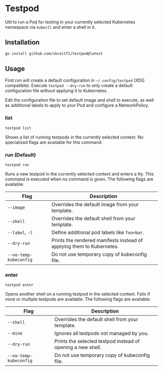 # Testpod

Util to run a Pod for testing in your currently selected Kubernetes namespace via `kubectl` and enter a shell in it.

## Installation

```sh
go install github.com/sbreitf1/testpod@latest
```

## Usage

First run will create a default configuration in `~/.config/testpod` (XDG compatible). Execute `testpod --dry-run` to only create a default configuration file without applying it to Kubernetes.

Edit the configuration file to set default image and shell to execute, as well as additional labels to apply to your Pod and configure a NetworkPolicy.

### list

```
testpod list
```

Shows a list of running testpods in the currently selected context. No specialized flags are available for this command.

### run (Default)

```
testpod run
```

Runs a new testpod in the currently selected context and enters a tty. This command is executed when no command is given. The following flags are available:

| Flag | Description |
| ---- | ----------- |
| `--image` | Overrides the default image from your template. |
| `--shell` | Overrides the default shell from your template. |
| `--label`, `-l` | Define additional pod labels like `foo=bar`. |
| `--dry-run` | Prints the rendered manifests instead of applying them to Kubernetes. |
| `--no-temp-kubeconfig` | Do not use temporary copy of kubeconfig file. |

### enter

```
testpod enter
```

Opens another shell on a running testpod in the selected context. Fails if none or multiple testpods are available. The following flags are available:

| Flag | Description |
| ---- | ----------- |
| `--shell` | Overrides the default shell from your template. |
| `--mine` | Ignores all testpods not managed by you. |
| `--dry-run` | Prints the selected testpod instead of opening a new shell. |
| `--no-temp-kubeconfig` | Do not use temporary copy of kubeconfig file. |
